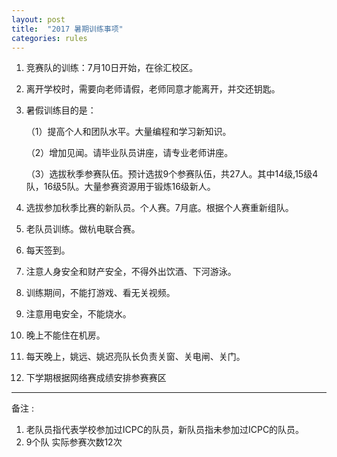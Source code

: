 ```yaml
---
layout: post
title:  "2017 暑期训练事项"
categories: rules
---
```


1. 竞赛队的训练：7月10日开始，在徐汇校区。

2. 离开学校时，需要向老师请假，老师同意才能离开，并交还钥匙。

3. 暑假训练目的是：

   （1）提高个人和团队水平。大量编程和学习新知识。

   （2）增加见闻。请毕业队员讲座，请专业老师讲座。

   （3）选拔秋季参赛队伍。预计选拔9个参赛队伍，共27人。其中14级,15级4队，16级5队。大量参赛资源用于锻炼16级新人。

4. 选拔参加秋季比赛的新队员。个人赛。7月底。根据个人赛重新组队。

5. 老队员训练。做杭电联合赛。

6. 每天签到。

7. 注意人身安全和财产安全，不得外出饮酒、下河游泳。

8. 训练期间，不能打游戏、看无关视频。

9. 注意用电安全，不能烧水。

10. 晚上不能住在机房。

11. 每天晚上，姚远、姚迟亮队长负责关窗、关电闸、关门。

12. 下学期根据网络赛成绩安排参赛赛区

---
备注 :

1. 老队员指代表学校参加过ICPC的队员，新队员指未参加过ICPC的队员。
2. 9个队 实际参赛次数12次
